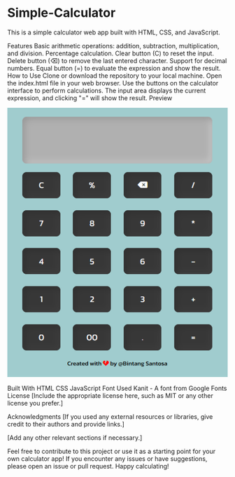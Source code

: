 # Simple-Calculator
This is a simple calculator web app built with HTML, CSS, and JavaScript.

Features
Basic arithmetic operations: addition, subtraction, multiplication, and division.
Percentage calculation.
Clear button (C) to reset the input.
Delete button (⌫) to remove the last entered character.
Support for decimal numbers.
Equal button (=) to evaluate the expression and show the result.
How to Use
Clone or download the repository to your local machine.
Open the index.html file in your web browser.
Use the buttons on the calculator interface to perform calculations.
The input area displays the current expression, and clicking "=" will show the result.
Preview

![UI This Calculator](asets/img/ui.png)

Built With
HTML
CSS
JavaScript
Font Used
Kanit - A font from Google Fonts
License
[Include the appropriate license here, such as MIT or any other license you prefer.]

Acknowledgments
[If you used any external resources or libraries, give credit to their authors and provide links.]

[Add any other relevant sections if necessary.]

Feel free to contribute to this project or use it as a starting point for your own calculator app! If you encounter any issues or have suggestions, please open an issue or pull request. Happy calculating!
